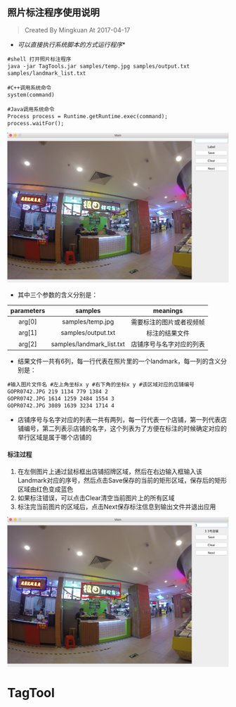 ## 照片标注程序使用说明

> Created By Mingkuan At 2017-04-17

- *可以直接执行系统脚本的方式运行程序**

```shell
#shell 打开照片标注程序
java -jar TagTools.jar samples/temp.jpg samples/output.txt samples/landmark_list.txt

#C++调用系统命令
system(command)

#Java调用系统命令
Process process = Runtime.getRuntime.exec(command);
process.waitFor();
```

![1](images/1.png)

- 其中三个参数的含义分别是：

| parameters |          samples          |   meanings   |
| :--------: | :-----------------------: | :----------: |
|   arg[0]   |     samples/temp.jpg      | 需要标注的图片或者视频帧 |
|   arg[1]   |    samples/output.txt     |   标注的结果文件    |
|   arg[2]   | samples/landmark_list.txt | 店铺序号与名字对应的列表 |

- 结果文件一共有6列，每一行代表在照片里的一个landmark，每一列的含义分别是：

```shell
#输入图片文件名 #左上角坐标x y #右下角的坐标x y #该区域对应的店铺编号
GOPR0742.JPG 219 1134 779 1384 2
GOPR0742.JPG 1614 1259 2484 1554 3
GOPR0742.JPG 3089 1639 3234 1714 4
```

- 店铺序号与名字对应的列表一共有两列，每一行代表一个店铺，第一列代表店铺编号，第二列表示店铺的名字，这个列表为了方便在标注的时候确定对应的举行区域是属于哪个店铺的

#### 标注过程

1. 在左侧图片上通过鼠标框出店铺招牌区域，然后在右边输入框输入该Landmark对应的序号，然后点击Save保存的当前的矩形区域，保存后的矩形区域由红色变成蓝色
2. 如果标注错误，可以点击Clear清空当前图片上的所有区域
3. 标注完当前图片的区域后，点击Next保存标注信息到输出文件并退出应用


![2](images/2.png)
# TagTool
